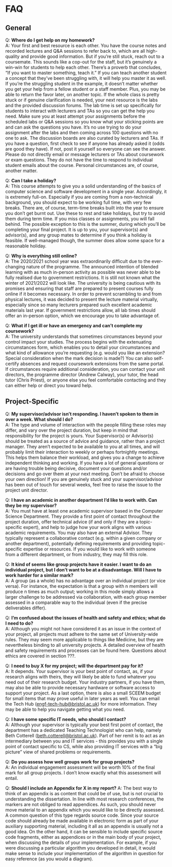 # FAQ

## General

Q: **Where do I get help on my homework?**  
A: Your first and best resource is each other. You have the course notes and recorded lectures and Q&A sessions to refer back to, which are all high-quality 
and provide good information. But if you’re still stuck, reach out to a coursemate. This sounds like a cop-out for the staff, but it’s genuinely a win-win for 
students to help each other. There’s a proverb that concludes, “If you want to master something, teach it.” If you can teach another student a concept that 
they’ve been struggling with, it will help you master it as well. If you’re the struggling student in the example, it doesn’t matter whether you get your help 
from a fellow student or a staff member. Plus, you may be able to return the favor later, on another topic. If the whole class is pretty stuck or if genuine 
clarification is needed, your next resource is the labs and the provided discussion forums. The lab time is set up specifically for students to interact with 
lecturers and TAs so you can get the help you need. Make sure you at least attempt your assignments before the scheduled labs or Q&A sessions so you know what 
your sticking points are and can ask the questions you have. It’s no use trying to do your assignment after the labs and then coming across 100 questions with 
no one to ask. The discussion boards are also curated by lecturers and TAs. If you have a question, first check to see if anyone has already asked it (odds are 
good they have). If not, post it yourself so everyone can see the answer. Please do not directly email or message lecturers or TAs about coursework or exam 
questions. They do not have the time to respond to individual student emails about the course. Personal circumstances are, of course, another matter. 

Q: **Can I take a holiday?**  
A: This course attempts to give you a solid understanding of the basics of computer science and software development in a single year. Accordingly, it is 
extremely full-on. Especially if you are coming from a non-technical background, you should expect to be working full time, with very few breaks. There are, 
of course, term-time breaks built into the year to ensure you don’t get burnt out. Use these to rest and take holidays, but try to avoid them during term time. 
If you miss classes or assignments, you will fall behind. The possible exception to this is the summer, during which you’ll be completing your final project. 
It is up to you, your supervisor(s) and advisor(s), and any group mates to determine if you think a holiday is feasible. If well-managed though, the summer 
does allow some space for a reasonable holiday.

Q: **Why is everything still online?**  
A: The 2020/2021 school year was extraordinarily difficult due to the ever-changing nature of the programme. The announced intention of blended learning with 
as much in-person activity as possible was never able to be fully realised due to government restrictions. It is still not known what the winter of 2021/2022 
will look like. The university is being cautious with its promises and ensuring that staff are prepared to present courses fully online if it becomes necessary. 
In order to prevent scrambling to and from physical lectures, it was decided to present the lecture material virtually, especially since so many lecturers 
prepared such excellent academic materials last year. If government restrictions allow, all lab times should offer an in-person option, which we encourage you 
to take advantage of. 

Q: **What if I get ill or have an emergency and can’t complete my coursework?**  
A: The university understands that sometimes circumstances beyond your control impact your studies. The process begins with the extenuating circumstances 
form, which enables you to detail your circumstances and what kind of allowance you’re requesting (e.g. would you like an extension? Special consideration 
when the mark decision is made?) You can also self-certify absences and request coursework extensions from the same portal. If circumstances require additional 
consideration, you can contact your unit directors, the programme director (Andrew Calway), your tutor, the head tutor (Chris Priest), or anyone else you feel 
comfortable contacting and they can either help or direct you toward help.  

## Project-Specific

Q: **My supervisor/advisor isn’t responding. I haven’t spoken to them in over a week. What should I do?**  
A: The type and volume of interaction with the people filling these roles may differ, and vary over the project duration, but keep in mind that responsibility 
for the project is yours. Your Supervisor(s) or Advisor(s) should be treated as a source of advice and guidance, rather than a project manager. They aren’t 
expected to be available to you at all times, and will probably limit their interaction to weekly or perhaps fortnightly meetings. This helps them balance their 
workload, and gives you a change to achieve independent thinking and working. If you have a lot of general questions or are having trouble being decisive, 
document your questions and/or decisions and go over them at your next meeting. Don’t be afraid to choose your own direction! If you are genuinely stuck and your 
supervisor/advisor has been out of touch for several weeks, feel free to raise the issue to the project unit director. 

Q: **I have an academic in another department I’d like to work with. Can they be my supervisor?**  
A: You must have at least one academic supervisor based in the Computer Science Department. They provide a first point of contact throughout the project 
duration, offer technical advice (if and only if they are a topic-specific expert), and help to judge how your work aligns with various academic requirements. 
You may also have an external Advisor. They typically represent a collaborative contact (e.g. within a given company or another department), potentially defining 
requirements and providing topic-specific expertise or resources. If you would like to work with someone from a different department, or from industry, they may 
fill this role.

Q: **It kind of seems like group projects have it easier. I want to do an individual project, but I don’t want to be at a disadvantage. Will I have to work 
harder for a similar mark?**  
A: A group (as a whole) has no advantage over an individual project (or vice versa). For instance, the expectation is that a group with n members will produce 
n times as much output; working in this mode simply allows a larger challenge to be addressed via collaboration, with each group member assessed in a comparable 
way to the individual (even if the precise deliverables differ). 

Q: **I’m confused about the issues of health and safety and ethics; what do I need to do?**  
A: Although you might not have considered it as an issue in the context of your project, all projects must adhere to the same set of University-wide rules. 
They may seem more applicable to things like Medicine, but they are nevertheless binding to all university projects. A detailed overview of health and safety 
requirements and processes can be found here. Questions about ethics are covered in section ???.

Q: **I need to buy X for my project; will the department pay for it?**  
A: It depends. Your supervisor is your best point of contact, as, if your research aligns with theirs, they will likely be able to fund whatever you need out 
of their research budget. Your industry partners, if you have them, may also be able to provide necessary hardware or software access to support your project. 
As a last option, there is also a small SCEEM budget for small items that may prove useful in later years as well. You can email the Tech Hub 
(engf-tech-hub@bristol.ac.uk) for more information. They may be able to help you navigate getting what you need. 

Q: **I have some specific IT needs, who should I contact?**  
A: Although your supervisor is typically your best first point of contact, the department has a dedicated Teaching Technologist who can help, namely Beth 
Cotterell (beth.cotterell@bristol.ac.uk). Part of her remit is to act as an intermediary between you and IT services - this provides you with a single point 
of contact specific to CS, while also providing IT services with a “big picture” view of shared problems or requirements.

Q: **Do you assess how well groups work for group projects?**  
A: An individual engagement assessment will be worth 10% of the final mark for all group projects. I don’t know exactly what this assessment will entail.

Q: **Should I include an Appendix for X in my report?**
A: The best way to think of an appendix is as content that could be of use, but is not crucial to understanding the dissertation. In line with most research 
conferences, the markers are not obliged to read appendices. As such, you should never move material to an appendix which you would like to be directly assessed.
A common question of this type regards source code. Since your source code should already be made available in electronic form as part of your auxiliary 
supporting material, including it all as an appendix is usually not a good idea. On the other hand, it can be sensible to include specific source code fragments, 
either as appendices or in the main body of your project, when discussing the details of your implementation. For example, if you were discussing a particular 
algorithm you developed in detail, it would make sense to include your implementation of the algorithm in question for easy reference (as you would a diagram).
